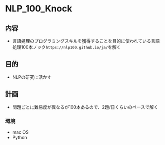 # NLP_100_Knock
## 内容
- 言語処理のプログラミングスキルを獲得することを目的に使われている言語処理100本ノック`https://nlp100.github.io/ja/`を解く
## 目的
- NLPの研究に活かす
## 計画
- 問題ごとに難易度が異なるが100本あるので、2題/日くらいのペースで解く

### 環境
  - mac OS
  - Python
